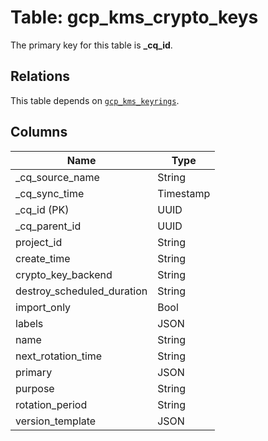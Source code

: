 # Table: gcp_kms_crypto_keys



The primary key for this table is **_cq_id**.

## Relations
This table depends on [`gcp_kms_keyrings`](gcp_kms_keyrings.md).

## Columns
| Name          | Type          |
| ------------- | ------------- |
|_cq_source_name|String|
|_cq_sync_time|Timestamp|
|_cq_id (PK)|UUID|
|_cq_parent_id|UUID|
|project_id|String|
|create_time|String|
|crypto_key_backend|String|
|destroy_scheduled_duration|String|
|import_only|Bool|
|labels|JSON|
|name|String|
|next_rotation_time|String|
|primary|JSON|
|purpose|String|
|rotation_period|String|
|version_template|JSON|